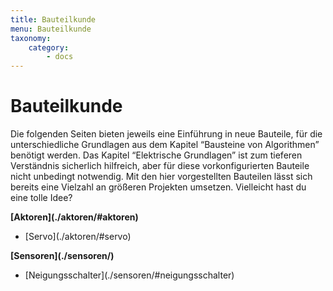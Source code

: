 ```yaml
---
title: Bauteilkunde
menu: Bauteilkunde
taxonomy:
    category:
        - docs
---
```


# Bauteilkunde

<style>
    h1 {
  		counter-set: h1 5 ;
	}
</style>

Die folgenden Seiten bieten jeweils eine Einführung in neue Bauteile, für die unterschiedliche Grundlagen aus dem Kapitel “Bausteine von Algorithmen” benötigt werden. Das Kapitel “Elektrische Grundlagen” ist zum tieferen Verständnis sicherlich hilfreich, aber für diese vorkonfigurierten Bauteile nicht unbedingt notwendig. Mit den hier vorgestellten Bauteilen lässt sich bereits eine Vielzahl an größeren Projekten umsetzen. Vielleicht hast du eine tolle Idee?

<div class="flex-box">
    <div class="overview-card">
    <strong markdown="1">[Aktoren](./aktoren/#aktoren)</strong>
    <ul>
        <li markdown="1">[Servo](./aktoren/#servo)</li>
    </ul>
    </div>
    <div class="overview-card">
    <strong markdown="1">[Sensoren](./sensoren/)</strong>
    <ul>
        <li markdown="1">[Neigungsschalter](./sensoren/#neigungsschalter)</li>
    </ul>
    </div>
</div>